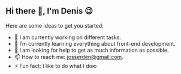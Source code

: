 ## Hi there 👋, I'm Denis :wink:

Here are some ideas to get you started:

- 🔭 I am currently working on different tasks.
- 🌱 I’m currently learning everything about front-end development.
- 🤔 I am looking for help to get as much information as possible.
- 📫 How to reach me: [josserden@gmail.com](josserden@gmail.com "josserden@gmail.com").
- ⚡ Fun fact: I like to do what I doю
